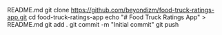 README.md
git clone https://github.com/beyondizm/food-truck-ratings-app.git
cd food-truck-ratings-app
echo "# Food Truck Ratings App" > README.md
git add .
git commit -m "Initial commit"
git push
